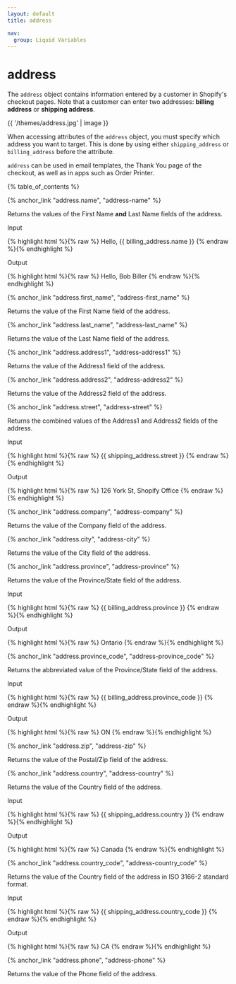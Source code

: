 ```yaml
---
layout: default
title: address

nav:
  group: Liquid Variables
---
```


# address

The <code>address</code> object contains information entered by a customer in Shopify's checkout pages.  Note that a customer can enter two addresses: **billing address** or **shipping address**. 

{{ '/themes/address.jpg' | image }}

When accessing attributes of the <code>address</code> object, you must specify which address you want to target. This is done by using either <code>shipping_address</code> or <code>billing_address</code> before the attribute. 

<code>address</code> can be used in email templates, the Thank You page of the checkout, as well as in apps such as Order Printer. 

{% table_of_contents %}




{% anchor_link "address.name", "address-name" %}

Returns the values of the First Name **and** Last Name fields of the address. 

<p class="input">Input</p>

{% highlight html %}{% raw %}
Hello, {{ billing_address.name }} 
{% endraw %}{% endhighlight %}

<p class="output">Output</p>

<div>
{% highlight html %}{% raw %}
Hello, Bob Biller
{% endraw %}{% endhighlight %}
</div>





{% anchor_link "address.first_name", "address-first_name" %}

Returns the value of the First Name field of the address.




{% anchor_link "address.last_name", "address-last_name" %}

Returns the value of the Last Name field of the address.






{% anchor_link "address.address1", "address-address1" %}

Returns the value of the Address1 field of the address.




{% anchor_link "address.address2", "address-address2" %}

Returns the value of the Address2 field of the address.




{% anchor_link "address.street", "address-street" %}

Returns the combined values of the Address1 and Address2 fields of the address.

<p class="input">Input</p>
<div>
{% highlight html %}{% raw %}
{{ shipping_address.street }}
{% endraw %}{% endhighlight %}
</div>

<p class="output">Output</p>
<div>
{% highlight html %}{% raw %}
126 York St, Shopify Office
{% endraw %}{% endhighlight %}
</div>






{% anchor_link "address.company", "address-company" %}

Returns the value of the Company field of the address.





{% anchor_link "address.city", "address-city" %}

Returns the value of the City field of the address.





{% anchor_link "address.province", "address-province" %}

Returns the value of the Province/State field of the address.

<p class="input">Input</p>
<div>
{% highlight html %}{% raw %}
{{ billing_address.province }}
{% endraw %}{% endhighlight %}
</div>

<p class="output">Output</p>
<div>
{% highlight html %}{% raw %}
Ontario
{% endraw %}{% endhighlight %}
</div>






{% anchor_link "address.province_code", "address-province_code" %}

Returns the abbreviated value of the Province/State field of the address.

<p class="input">Input</p>
<div>
{% highlight html %}{% raw %}
{{ billing_address.province_code }}
{% endraw %}{% endhighlight %}
</div>

<p class="output">Output</p>
<div>
{% highlight html %}{% raw %}
ON
{% endraw %}{% endhighlight %}
</div>





{% anchor_link "address.zip", "address-zip" %}


Returns the value of the Postal/Zip field of the address.





{% anchor_link "address.country", "address-country" %}

Returns the value of the Country field of the address.

<p class="input">Input</p>
<div>
{% highlight html %}{% raw %}
{{ shipping_address.country }}
{% endraw %}{% endhighlight %}
</div>

<p class="output">Output</p>
<div>
{% highlight html %}{% raw %}
Canada
{% endraw %}{% endhighlight %}
</div>






{% anchor_link "address.country_code", "address-country_code" %}

Returns the value of the Country field of the address in ISO 3166-2 standard format.

<p class="input">Input</p>
<div>
{% highlight html %}{% raw %}
{{ shipping_address.country_code }}
{% endraw %}{% endhighlight %}
</div>

<p class="output">Output</p>
<div>
{% highlight html %}{% raw %}
CA
{% endraw %}{% endhighlight %}
</div>




{% anchor_link "address.phone", "address-phone" %}

Returns the value of the Phone field of the address.


